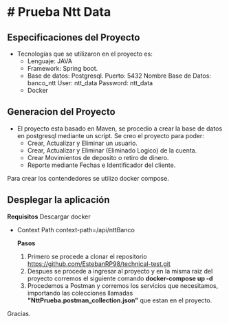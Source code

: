 # # Prueba Ntt Data

## Especificaciones del Proyecto
- Tecnologías que se utilizaron en el proyecto es:
    * Lenguaje: JAVA
    * Framework: Spring boot.
    * Base de datos: Postgresql.
      Puerto: 5432
      Nombre Base de Datos: banco_ntt
      User: ntt_data
      Password: ntt_data
    * Docker

  
## Generacion del Proyecto
- El proyecto esta basado en Maven, se procedio a crear la base de datos en postgresql mediante un script.
    Se creo el proyecto para poder:
    * Crear, Actualizar y Eliminar un usuario.
    * Crear, Actualizar y Eliminar (Eliminado Logico) de la cuenta.
    * Crear Movimientos de deposito o retiro de dinero.
    * Reporte mediante Fechas e Identificador del cliente.
    
Para crear los contendedores se utilizo docker compose.

## Desplegar la aplicación

  **Requisitos**
    Descargar docker
    
  * Context Path
    context-path=/api/nttBanco
    
    **Pasos**
    1. Primero se procede a clonar el repositorio
        https://github.com/EstebanRP98/technical-test.git
    2. Despues se procede a ingresar al proyecto y en la misma raiz del proyecto corremos el siguiente comando
        **docker-compose up -d** 
    3. Procedemos a Postman y corremos los servicios que necesitamos, importando las colecciones llamadas **"NttPrueba.postman_collection.json"** que estan en el proyecto.

Gracias.

